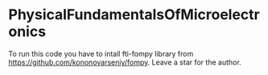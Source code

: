 # PhysicalFundamentalsOfMicroelectronics
To run this code you have to intall fti-fompy library from https://github.com/kononovarseniy/fompy. Leave a star for the author.
